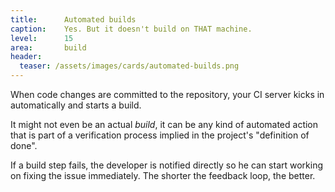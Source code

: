 ```yaml
---
title:      Automated builds
caption:    Yes. But it doesn't build on THAT machine.
level:      15
area:       build
header:
  teaser: /assets/images/cards/automated-builds.png
---
```


When code changes are committed to the repository, your CI server kicks in automatically and starts a build.

It might not even be an actual _build_, it can be any kind of automated action that is part of a verification process implied in the project's "definition of done".

If a build step fails, the developer is notified directly so he can start working on fixing the issue immediately. The shorter the feedback loop, the better.
